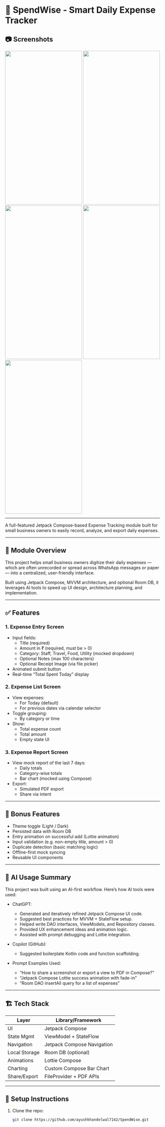# 💸 SpendWise - Smart Daily Expense Tracker

## 📷 Screenshots

<img src = "https://github.com/user-attachments/assets/b635a78b-43ed-4cca-9acd-2112938b7bd8" width = "250" height = "500">
<img src = "https://github.com/user-attachments/assets/df098205-311f-4524-ac72-8188754e6005" width = "250" height = "500">
<img src = "https://github.com/user-attachments/assets/f252849c-9d0c-4d85-aaf9-fbcc2da8d79d" width = "250" height = "500">
<img src = "https://github.com/user-attachments/assets/95d8d060-271b-4f3d-b2c1-e4991c63e067" width = "250" height = "500">
<img src = "https://github.com/user-attachments/assets/40e425c3-e8f9-48bd-9957-93b7ae65ab6c" width = "250" height = "500">

------

A full-featured Jetpack Compose-based Expense Tracking module built for small business owners to easily record, analyze, and export daily expenses.

---

## 📱 Module Overview

This project helps small business owners digitize their daily expenses — which are often unrecorded or spread across WhatsApp messages or paper — into a centralized, user-friendly interface.

Built using Jetpack Compose, MVVM architecture, and optional Room DB, it leverages AI tools to speed up UI design, architecture planning, and implementation.

---

## ✅ Features

### 1. Expense Entry Screen
- Input fields:
    - Title (required)
    - Amount in ₹ (required, must be > 0)
    - Category: Staff, Travel, Food, Utility (mocked dropdown)
    - Optional Notes (max 100 characters)
    - Optional Receipt Image (via file picker)
- Animated submit button
- Real-time “Total Spent Today” display

### 2. Expense List Screen
- View expenses:
    - For Today (default)
    - For previous dates via calendar selector
- Toggle grouping:
    - By category or time
- Show:
    - Total expense count
    - Total amount
    - Empty state UI

### 3. Expense Report Screen
- View mock report of the last 7 days:
    - Daily totals
    - Category-wise totals
    - Bar chart (mocked using Compose)
- Export:
    - Simulated PDF export
    - Share via intent

---

## 🎁 Bonus Features
- Theme toggle (Light / Dark)
- Persisted data with Room DB
- Entry animation on successful add (Lottie animation)
- Input validation (e.g. non-empty title, amount > 0)
- Duplicate detection (basic matching logic)
- Offline-first mock syncing
- Reusable UI components

---

## 🧠 AI Usage Summary

This project was built using an AI-first workflow. Here’s how AI tools were used:

- ChatGPT:
    - Generated and iteratively refined Jetpack Compose UI code.
    - Suggested best practices for MVVM + StateFlow setup.
    - Helped write DAO interfaces, ViewModels, and Repository classes.
    - Provided UX enhancement ideas and animation logic.
    - Assisted with prompt debugging and Lottie integration.

- Copilot (GitHub):
    - Suggested boilerplate Kotlin code and function scaffolding.

- Prompt Examples Used:
    - “How to share a screenshot or export a view to PDF in Compose?”
    - “Jetpack Compose Lottie success animation with fade-in”
    - “Room DAO insertAll query for a list of expenses”

---

## 🏗️ Tech Stack

| Layer            | Library/Framework         |
|------------------|---------------------------|
| UI               | Jetpack Compose           |
| State Mgmt       | ViewModel + StateFlow     |
| Navigation       | Jetpack Compose Navigation|
| Local Storage    | Room DB (optional)        |
| Animations       | Lottie Compose            |
| Charting         | Custom Compose Bar Chart  |
| Share/Export     | FileProvider + PDF APIs   |

---

## 🔧 Setup Instructions

1. Clone the repo:
   ```bash
   git clone https://github.com/ayushkhandelwal7142/SpendWise.git
